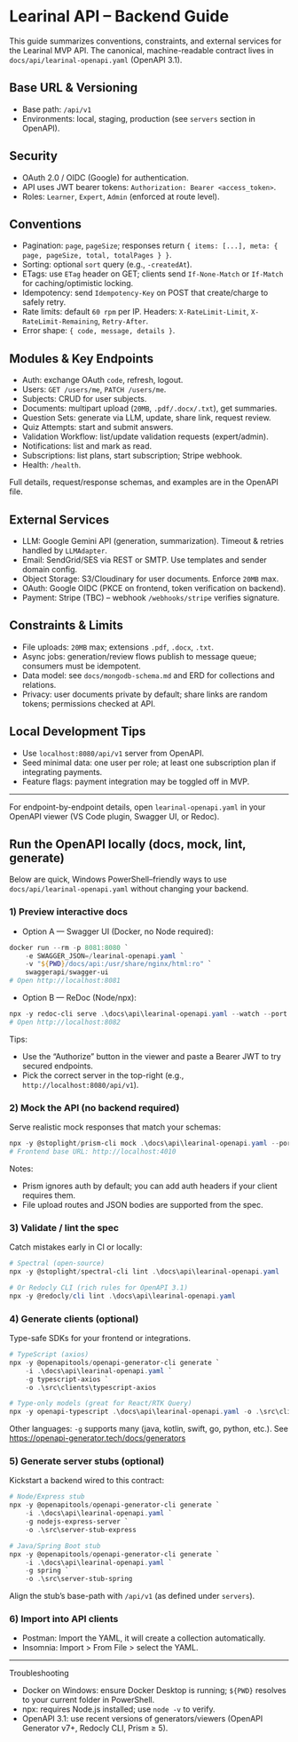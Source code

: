 # Learinal API – Backend Guide

This guide summarizes conventions, constraints, and external services for the Learinal MVP API. The canonical, machine-readable contract lives in `docs/api/learinal-openapi.yaml` (OpenAPI 3.1).

## Base URL & Versioning
- Base path: `/api/v1`
- Environments: local, staging, production (see `servers` section in OpenAPI).

## Security
- OAuth 2.0 / OIDC (Google) for authentication.
- API uses JWT bearer tokens: `Authorization: Bearer <access_token>`.
- Roles: `Learner`, `Expert`, `Admin` (enforced at route level).

## Conventions
- Pagination: `page`, `pageSize`; responses return `{ items: [...], meta: { page, pageSize, total, totalPages } }`.
- Sorting: optional `sort` query (e.g., `-createdAt`).
- ETags: use `ETag` header on GET; clients send `If-None-Match` or `If-Match` for caching/optimistic locking.
- Idempotency: send `Idempotency-Key` on POST that create/charge to safely retry.
- Rate limits: default `60 rpm` per IP. Headers: `X-RateLimit-Limit`, `X-RateLimit-Remaining`, `Retry-After`.
- Error shape: `{ code, message, details }`.

## Modules & Key Endpoints
- Auth: exchange OAuth `code`, refresh, logout.
- Users: `GET /users/me`, `PATCH /users/me`.
- Subjects: CRUD for user subjects.
- Documents: multipart upload (`20MB`, `.pdf/.docx/.txt`), get summaries.
- Question Sets: generate via LLM, update, share link, request review.
- Quiz Attempts: start and submit answers.
- Validation Workflow: list/update validation requests (expert/admin).
- Notifications: list and mark as read.
- Subscriptions: list plans, start subscription; Stripe webhook.
- Health: `/health`.

Full details, request/response schemas, and examples are in the OpenAPI file.

## External Services
- LLM: Google Gemini API (generation, summarization). Timeout & retries handled by `LLMAdapter`.
- Email: SendGrid/SES via REST or SMTP. Use templates and sender domain config.
- Object Storage: S3/Cloudinary for user documents. Enforce `20MB` max.
- OAuth: Google OIDC (PKCE on frontend, token verification on backend).
- Payment: Stripe (TBC) – webhook `/webhooks/stripe` verifies signature.

## Constraints & Limits
- File uploads: `20MB` max; extensions `.pdf`, `.docx`, `.txt`.
- Async jobs: generation/review flows publish to message queue; consumers must be idempotent.
- Data model: see `docs/mongodb-schema.md` and ERD for collections and relations.
- Privacy: user documents private by default; share links are random tokens; permissions checked at API.

## Local Development Tips
- Use `localhost:8080/api/v1` server from OpenAPI.
- Seed minimal data: one user per role; at least one subscription plan if integrating payments.
- Feature flags: payment integration may be toggled off in MVP.

---

For endpoint-by-endpoint details, open `learinal-openapi.yaml` in your OpenAPI viewer (VS Code plugin, Swagger UI, or Redoc).

## Run the OpenAPI locally (docs, mock, lint, generate)

Below are quick, Windows PowerShell–friendly ways to use `docs/api/learinal-openapi.yaml` without changing your backend.

### 1) Preview interactive docs

- Option A — Swagger UI (Docker, no Node required):

```powershell
docker run --rm -p 8081:8080 `
	-e SWAGGER_JSON=/learinal-openapi.yaml `
	-v "${PWD}/docs/api:/usr/share/nginx/html:ro" `
	swaggerapi/swagger-ui
# Open http://localhost:8081
```

- Option B — ReDoc (Node/npx):

```powershell
npx -y redoc-cli serve .\docs\api\learinal-openapi.yaml --watch --port 8082
# Open http://localhost:8082
```

Tips:
- Use the “Authorize” button in the viewer and paste a Bearer JWT to try secured endpoints.
- Pick the correct server in the top-right (e.g., `http://localhost:8080/api/v1`).

### 2) Mock the API (no backend required)

Serve realistic mock responses that match your schemas:

```powershell
npx -y @stoplight/prism-cli mock .\docs\api\learinal-openapi.yaml --port 4010
# Frontend base URL: http://localhost:4010
```

Notes:
- Prism ignores auth by default; you can add auth headers if your client requires them.
- File upload routes and JSON bodies are supported from the spec.

### 3) Validate / lint the spec

Catch mistakes early in CI or locally:

```powershell
# Spectral (open-source)
npx -y @stoplight/spectral-cli lint .\docs\api\learinal-openapi.yaml

# Or Redocly CLI (rich rules for OpenAPI 3.1)
npx -y @redocly/cli lint .\docs\api\learinal-openapi.yaml
```

### 4) Generate clients (optional)

Type-safe SDKs for your frontend or integrations.

```powershell
# TypeScript (axios)
npx -y @openapitools/openapi-generator-cli generate `
	-i .\docs\api\learinal-openapi.yaml `
	-g typescript-axios `
	-o .\src\clients\typescript-axios

# Type-only models (great for React/RTK Query)
npx -y openapi-typescript .\docs\api\learinal-openapi.yaml -o .\src\clients\types.ts
```

Other languages: `-g` supports many (java, kotlin, swift, go, python, etc.). See https://openapi-generator.tech/docs/generators

### 5) Generate server stubs (optional)

Kickstart a backend wired to this contract:

```powershell
# Node/Express stub
npx -y @openapitools/openapi-generator-cli generate `
	-i .\docs\api\learinal-openapi.yaml `
	-g nodejs-express-server `
	-o .\src\server-stub-express

# Java/Spring Boot stub
npx -y @openapitools/openapi-generator-cli generate `
	-i .\docs\api\learinal-openapi.yaml `
	-g spring `
	-o .\src\server-stub-spring
```

Align the stub’s base-path with `/api/v1` (as defined under `servers`).

### 6) Import into API clients

- Postman: Import the YAML, it will create a collection automatically.
- Insomnia: Import > From File > select the YAML.

---

Troubleshooting
- Docker on Windows: ensure Docker Desktop is running; `${PWD}` resolves to your current folder in PowerShell.
- npx: requires Node.js installed; use `node -v` to verify.
- OpenAPI 3.1: use recent versions of generators/viewers (OpenAPI Generator v7+, Redocly CLI, Prism ≥ 5).